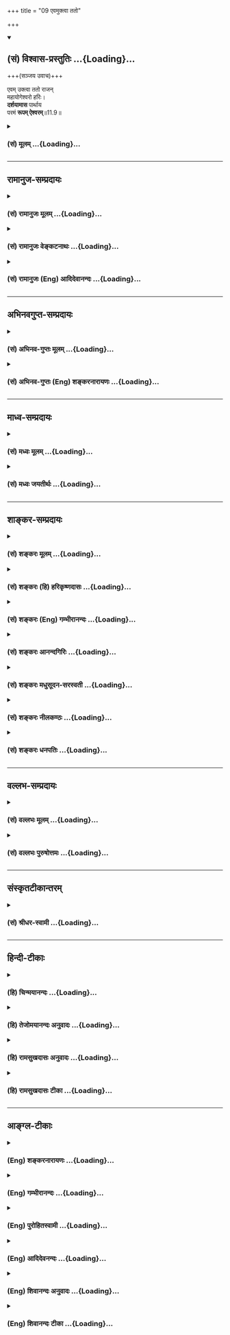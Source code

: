 +++
title = "09 एवमुक्त्वा ततो"

+++
<div class="js_include" newlevelforh1="2" title="(सं) विश्वास-प्रस्तुतिः" unfilled url="/purANam_vaiShNavam/mahAbhAratam/06-bhIShma-parva/03-bhagavad-gItA-parva/saMskRtam/vishvAsa-prastutiH/11_vishva-rUpa-darshana/09_evamuktvA_tato.md">
<details open><summary><h2>(सं) विश्वास-प्रस्तुतिः ...{Loading}...</h2></summary>

+++(सञ्जय उवाच)+++

एवम् उक्त्वा ततो राजन्  
महायोगेश्वरो हरिः।  
**दर्शयामास** पार्थाय  
परमं **रूपम् ऐश्वरम्**॥11.9॥
</details>
</div>
<div class="js_include collapsed" newlevelforh1="3" title="(सं) मूलम्" unfilled url="/purANam_vaiShNavam/mahAbhAratam/06-bhIShma-parva/03-bhagavad-gItA-parva/saMskRtam/mUlam/11_vishva-rUpa-darshana/09_evamuktvA_tato.md">
<details><summary><h3>(सं) मूलम् ...{Loading}...</h3></summary>

सञ्जय उवाच  
एवमुक्त्वा ततो राजन्महायोगेश्वरो हरिः।  
दर्शयामास पार्थाय परमं रूपमैश्वरम्।।11.9।।
</details>
</div>


_________________
## रामानुज-सम्प्रदायः
<div class="js_include collapsed" newlevelforh1="3" title="(सं) रामानुजः मूलम्" unfilled url="/purANam_vaiShNavam/mahAbhAratam/06-bhIShma-parva/03-bhagavad-gItA-parva/saMskRtam/rAmAnujaH/mUlam/11_vishva-rUpa-darshana/09_evamuktvA_tato.md">
<details><summary><h3>(सं) रामानुजः मूलम् ...{Loading}...</h3></summary>

।।11.9।। संजय उवाच -- **एवम् उक्त्वा** सारथ्ये अवस्थितः पार्थमातुलजो
**महायोगेश्वरो हरिः** महाश्चर्य योगानाम् ईश्वरः परब्रह्मभूतो नारायणः
**परमम् ऐश्वरं** स्वासाधारणं **रूपं पार्थाय** पितृष्वसुः पृथायाः पुत्राय
**दर्शयामास** तद् विविधविचित्रनिखिलजगदाश्रयं विश्वस्य प्रशासितृ च
रूपम्। तत् च ईदृशम् --

</details>
</div>
<div class="js_include collapsed" newlevelforh1="3" title="(सं) रामानुजः वेङ्कटनाथः" unfilled url="/purANam_vaiShNavam/mahAbhAratam/06-bhIShma-parva/03-bhagavad-gItA-parva/saMskRtam/rAmAnujaH/venkaTanAthaH/11_vishva-rUpa-darshana/09_evamuktvA_tato.md">
<details><summary><h3>(सं) रामानुजः वेङ्कटनाथः ...{Loading}...</h3></summary>

  
  
।।11.9।। महायोगेश्वरो हरिः इत्यनयोस्तिरस्कारकं पूर्वप्रतिपन्नं रूपमाह --
सारथ्येऽवस्थितः पार्थमातुलज इति। एतेन
दिव्यरूपप्रकाशनहेतुभूतवात्सल्यादिसूचनं च। महत्त्वेन
विशेषणादाश्चर्यत्वम्। महच्छब्दस्य च योगेश्वरविशेषणत्वादपि
योगविशेषत्वमत्रोचितमित्यभिप्रायेणाहमहाश्चर्ययोगानामिति।
अन्येष्वप्याश्चर्ययोगस्य तदधीनत्वमीश्वरशब्देन विवक्षितम्। महायोगेश्वरो
हरिः इति पदद्वयाभिप्रेतं सामान्यविशेषवाक्यार्थं दर्शयतिपरब्रह्मभूतो
नारायण इति। पश्य मे योगमैश्वरं \[11।8\]परमं रूपमैश्वरम्
इत्यनयोरदूरविप्रकर्षेण घटनादैकार्थ्यम्। ऐश्वरं रूपं दर्शयामास इत्युक्ते
स्वेतरस्य कस्यचिद्रूपमिति धीः स्यादिति तद्व्युदासायोक्तंस्वासाधारणमिति।
रूपशब्दस्यात्रापि सानुबन्धस्वरूपपरतया तदभिव्यञ्जकविग्रहपरतया
स्वरूपादिसमस्तासाधारणाकारमात्रपरतया वा निर्वाहो ग्राह्यः। अत्र
पार्थशब्देन स्वस्वरूपप्रदर्शनार्थः प्रीतिहेतुः सम्बन्धोऽभिप्रेत इति
प्रदर्शनायाहपितृष्वसुः पृथायाः पुत्रायेति। परममैश्वरं रूपमित्युक्तं
विवृणोति -- तद्विविधेति। निखिलजगदाश्रयत्वं स्वरूपतो विग्रहद्वारा च।
यद्वाअनेक -- \[11।10\] इत्यादेरुत्थानप्रदर्शनमिदम्। तत एव हितच्चेदृशम्
इति संहितम्। इहैकस्थम् \[11।7\] इत्यादिभिः सिद्धोऽयमर्थः।
प्रशासितृशब्देनाधिष्ठातृत्वं विवक्षितम्।  
  

</details>
</div>
<div class="js_include collapsed" newlevelforh1="3" title="(सं) रामानुजः (Eng) आदिदेवानन्दः" unfilled url="/purANam_vaiShNavam/mahAbhAratam/06-bhIShma-parva/03-bhagavad-gItA-parva/saMskRtam/rAmAnujaH/english/AdidevAnandaH/11_vishva-rUpa-darshana/09_evamuktvA_tato.md">
<details><summary><h3>(सं) रामानुजः (Eng) आदिदेवानन्दः ...{Loading}...</h3></summary>

11.9 Sanjaya said Having thus spoken, Sri Krsna, who is the great Lord
of Yoga, namely, the Lord of supremely wonderful attributes - Sri Krsna
who is Narayana, the Supreme Brahman now incarnated as the son of
Arjuna's maternal uncle and seated as a charioteer in his chariot -
showed Arjuna, the son of Pritha His paternal aunt, that Lordly form
uniely His own, which is the ground of the entire universe, which is
manifold and wonderful, and which rules over everything. And that form
was like this:

</details>
</div>


_________________
## अभिनवगुप्त-सम्प्रदायः
<div class="js_include collapsed" newlevelforh1="3" title="(सं) अभिनव-गुप्तः मूलम्" unfilled url="/purANam_vaiShNavam/mahAbhAratam/06-bhIShma-parva/03-bhagavad-gItA-parva/saMskRtam/abhinava-guptaH/mUlam/11_vishva-rUpa-darshana/09_evamuktvA_tato.md">
<details><summary><h3>(सं) अभिनव-गुप्तः मूलम् ...{Loading}...</h3></summary>

।।11.9।। No commentary.  
  

</details>
</div>
<div class="js_include collapsed" newlevelforh1="3" title="(सं) अभिनव-गुप्तः (Eng) शङ्करनारायणः" unfilled url="/purANam_vaiShNavam/mahAbhAratam/06-bhIShma-parva/03-bhagavad-gItA-parva/saMskRtam/abhinava-guptaH/english/shankaranArAyaNaH/11_vishva-rUpa-darshana/09_evamuktvA_tato.md">
<details><summary><h3>(सं) अभिनव-गुप्तः (Eng) शङ्करनारायणः ...{Loading}...</h3></summary>

11.9 Sri Abhinavagupta did not comment upon this sloka.

</details>
</div>


_________________
## माध्व-सम्प्रदायः
<div class="js_include collapsed" newlevelforh1="3" title="(सं) मध्वः मूलम्" unfilled url="/purANam_vaiShNavam/mahAbhAratam/06-bhIShma-parva/03-bhagavad-gItA-parva/saMskRtam/madhvaH/mUlam/11_vishva-rUpa-darshana/09_evamuktvA_tato.md">
<details><summary><h3>(सं) मध्वः मूलम् ...{Loading}...</h3></summary>

।।11.9 -- 11.10।। हरिः सर्वयज्ञभागहारित्वात्। इडोपहूतं गेहेषु हरे भागं
क्रतुष्वहम्। वर्णो मे हरितः श्रेष्ठस्तस्माद्धरिरिति स्मृतः इति हि
मोक्षधर्मे ()।

</details>
</div>
<div class="js_include collapsed" newlevelforh1="3" title="(सं) मध्वः जयतीर्थः" unfilled url="/purANam_vaiShNavam/mahAbhAratam/06-bhIShma-parva/03-bhagavad-gItA-parva/saMskRtam/madhvaH/jayatIrthaH/11_vishva-rUpa-darshana/09_evamuktvA_tato.md">
<details><summary><h3>(सं) मध्वः जयतीर्थः ...{Loading}...</h3></summary>

।।11.9 -- 11.10।। महायोगेश्वरो हरिः इत्यत्र हरिशब्दस्य
प्रकृतोपयुक्तमर्थमाह -- **हरिरि**ति। गेहेषु इष्टिगृहेषु।
हरतेरिकारप्रत्ययः। श्रेष्ठोऽप्राकृतः। अप्राकृतविग्रहस्य
साकारस्यैवानन्तपूजास्थानेषु स्वरूपेणैव युगपत्सन्निधाने किं वक्तव्यं
महायोगेश्वरत्वं इति।

</details>
</div>


_________________
## शाङ्कर-सम्प्रदायः
<div class="js_include collapsed" newlevelforh1="3" title="(सं) शङ्करः मूलम्" unfilled url="/purANam_vaiShNavam/mahAbhAratam/06-bhIShma-parva/03-bhagavad-gItA-parva/saMskRtam/shankaraH/mUlam/11_vishva-rUpa-darshana/09_evamuktvA_tato.md">
<details><summary><h3>(सं) शङ्करः मूलम् ...{Loading}...</h3></summary>

।।11.9।। --,**एवं** यथोक्तप्रकारेण **उक्त्वा ततः** अनन्तरं **राजन्**
धृतराष्ट्र; **महायोगेश्वरः** महांश्च असौ योगेश्वरश्च **हरिः** नारायणः
**दर्शयामास** दर्शितवान् **पार्थाय** पृथासुताय **परमं रूपं** विश्वरूपम्
**ऐश्वरम्**।।

</details>
</div>
<div class="js_include collapsed" newlevelforh1="3" title="(सं) शङ्करः (हि) हरिकृष्णदासः" unfilled url="/purANam_vaiShNavam/mahAbhAratam/06-bhIShma-parva/03-bhagavad-gItA-parva/saMskRtam/shankaraH/hindI/harikRShNadAsaH/11_vishva-rUpa-darshana/09_evamuktvA_tato.md">
<details><summary><h3>(सं) शङ्करः (हि) हरिकृष्णदासः ...{Loading}...</h3></summary>

।।11.9।। संजय बोला -- हे राजा धृतराष्ठ्र इस प्रकार कहनेके अनन्तर
महायोगेश्वर श्रीहरिने यानी जो अति महान् और योगेश्वर भी हैं उन नारायणने
पृथापुत्र अर्जुनको अपना ईश्वरीय परम रूप -- विराट्स्वरूप दिखलाया।

</details>
</div>
<div class="js_include collapsed" newlevelforh1="3" title="(सं) शङ्करः (Eng) गम्भीरानन्दः" unfilled url="/purANam_vaiShNavam/mahAbhAratam/06-bhIShma-parva/03-bhagavad-gItA-parva/saMskRtam/shankaraH/english/gambhIrAnandaH/11_vishva-rUpa-darshana/09_evamuktvA_tato.md">
<details><summary><h3>(सं) शङ्करः (Eng) गम्भीरानन्दः ...{Loading}...</h3></summary>

11.9 Rajan, O King, Dhrtarastra; uktva, having spoken evam, thus, in the
manner stated above; tatah, thereafter; harih, Hari, Narayana;
maha-yogeswarah, the great Master of Yoga-who is great (mahan) and also
the master (isvara) of Yoga; darasyamasa showed; parthaya, to the son of
Prtha; the paramam, supreme; aisvaram, divine; rupam, form, the Cosmic
form:

</details>
</div>
<div class="js_include collapsed" newlevelforh1="3" title="(सं) शङ्करः आनन्दगिरिः" unfilled url="/purANam_vaiShNavam/mahAbhAratam/06-bhIShma-parva/03-bhagavad-gItA-parva/saMskRtam/shankaraH/AnandagiriH/11_vishva-rUpa-darshana/09_evamuktvA_tato.md">
<details><summary><h3>(सं) शङ्करः आनन्दगिरिः ...{Loading}...</h3></summary>

।।11.9।। इमं वृत्तान्तं धृतराष्ट्राय संजयो निवेदितवानित्याह -- **संजय
इति।** मदीयं विश्वरूपाख्यं रूपं न प्राकृतेन चक्षुषा निरीक्षितुं क्षमं
किंतु दिव्येनेत्यादि यथोक्तप्रकारः। अनन्तरं दिव्यचक्षुषः प्रदानादिति
शेषः। हरत्यविद्यां सकार्यामिति हरिः। यदीश्वरस्य मायोपहितस्य
परममुत्कृष्टं रूपं तद्दर्शयांबभूवेत्याह -- **परममिति।**

</details>
</div>
<div class="js_include collapsed" newlevelforh1="3" title="(सं) शङ्करः मधुसूदन-सरस्वती" unfilled url="/purANam_vaiShNavam/mahAbhAratam/06-bhIShma-parva/03-bhagavad-gItA-parva/saMskRtam/shankaraH/madhusUdana-sarasvatI/11_vishva-rUpa-darshana/09_evamuktvA_tato.md">
<details><summary><h3>(सं) शङ्करः मधुसूदन-सरस्वती ...{Loading}...</h3></summary>

।।11.9।। भगवानर्जुनाय दिव्यं रूपं दर्शितवान् स च तद्दृष्ट्वा
विस्मयाविष्टो भगवन्तं विज्ञापितवानितीमं वृत्तान्तमेवमुक्त्वेत्यादिभिः
षड्भिः श्लोकैर्धृतराष्ट्रं प्रति संजय उवाच -- एवमिति। एवं नतु मां शक्यसे
द्रष्टुमनेन चक्षुषाऽतो दिव्यं ददामि ते चक्षुरित्युक्त्वा ततो
दिव्यचक्षुःप्रदानादनन्तरं हे राजन् धृतराष्ट्र; स्थिरो भव श्रवणाय।
महान्सर्वोत्कृष्टश्चासौ योगेश्वरश्चेति महायोगेश्वरो हरिभक्तानां
सर्वक्लेशापहारी भगवान् दर्शनायोग्यमपि दर्शयामास पार्थाय एकान्तभक्ताय
परमं दिव्यं रूपमैश्वरम्।

</details>
</div>
<div class="js_include collapsed" newlevelforh1="3" title="(सं) शङ्करः नीलकण्ठः" unfilled url="/purANam_vaiShNavam/mahAbhAratam/06-bhIShma-parva/03-bhagavad-gItA-parva/saMskRtam/shankaraH/nIlakaNThaH/11_vishva-rUpa-darshana/09_evamuktvA_tato.md">
<details><summary><h3>(सं) शङ्करः नीलकण्ठः ...{Loading}...</h3></summary>

।।11.9।। एवमुक्त्वा भगवानर्जुनाय दिव्यं रूपं दर्शितवान्; सच दृष्ट्वा
विस्मयाविष्टो भगवन्तं,विज्ञापितवानितीमं वृत्तान्तमेवमुक्त्वेत्यादिषड्भिः
श्लोकैर्धृतराष्ट्रं प्रति संजय उवाच -- **एवमुक्त्वेत्यादि।** ततः
दिव्यचक्षुःप्रदानानन्तरम्। राजन् हे धृतराष्ट्र; महांश्चासौ
योगेश्वरश्चेति विग्रहः। महतो योगस्य वा ईश्वरः। परमं दिव्यं रूपं ऐश्वरं
मायाविसंबन्धि नतु मायातीतं दर्शयामास।

</details>
</div>
<div class="js_include collapsed" newlevelforh1="3" title="(सं) शङ्करः धनपतिः" unfilled url="/purANam_vaiShNavam/mahAbhAratam/06-bhIShma-parva/03-bhagavad-gItA-parva/saMskRtam/shankaraH/dhanapatiH/11_vishva-rUpa-darshana/09_evamuktvA_tato.md">
<details><summary><h3>(सं) शङ्करः धनपतिः ...{Loading}...</h3></summary>

।।11.9।। एतादृशो भगवतो वासुदेवस्य महिमार्जुनपक्षपातश्चेति सूचयन्
धृतराष्ट्रं प्रति संजय उवाच। एवं यथोक्तेन प्रकारेणोक्त्वा ततोऽनन्तरं
महांश्चासौ योगेश्वरो हरिः पार्थाय परमप्रेमास्पदाय परममैश्वररुपं
दर्शयामास। हरिरित्यनेन स्वभक्तानां पार्थानां दुःखहरण उद्यत इत्युक्तम्।
महायोगेश्वर इत्यनेन विश्वरुपप्रदर्शनादिना येनकेनापि प्रकारेण
तद्धरणेऽतिसमर्थ इति सूचितम्। एतादृशकृष्णानुगृहीतैः पाण्जवैस्त्वं संधिं न
कृतवान् न करोष चातो चाजनीतिहीनो नाममात्रेण राजासीति हे राजन्निति
संबोधनेन ध्वनितम्।

</details>
</div>


_________________
## वल्लभ-सम्प्रदायः
<div class="js_include collapsed" newlevelforh1="3" title="(सं) वल्लभः मूलम्" unfilled url="/purANam_vaiShNavam/mahAbhAratam/06-bhIShma-parva/03-bhagavad-gItA-parva/saMskRtam/vallabhaH/mUlam/11_vishva-rUpa-darshana/09_evamuktvA_tato.md">
<details><summary><h3>(सं) वल्लभः मूलम् ...{Loading}...</h3></summary>

।।11.9।। एवं सञ्जय उवाच राजन्निति। एवमुक्त्वा महायोगेश्वरः सर्वसमर्थः
परमं ऐश्वरं रूपं पार्थाय दर्शयामास।

</details>
</div>
<div class="js_include collapsed" newlevelforh1="3" title="(सं) वल्लभः पुरुषोत्तमः" unfilled url="/purANam_vaiShNavam/mahAbhAratam/06-bhIShma-parva/03-bhagavad-gItA-parva/saMskRtam/vallabhaH/puruShottamaH/11_vishva-rUpa-darshana/09_evamuktvA_tato.md">
<details><summary><h3>(सं) वल्लभः पुरुषोत्तमः ...{Loading}...</h3></summary>

  
  
।।11.9।। एवमुक्त्वा अर्जुनाय स्वरूपं दर्शयामास भगवानिति धृतराष्ट्रं प्रति
सञ्जय उवाच -- एवमिति। राजन्याभिमानेन दिव्यदृष्ट्यसुरावेशिभीष्मादिमारणेन
सर्वदुःखनिराकरणार्थं महायोगेश्वरः सर्वकरणसमर्थः सर्वात्मकयोगबलेन
एवमुक्त्वा अलौकिकीं दृष्टिं दत्त्वा पार्थाय स्वाङ्गीकृताय परमं रूपं
पुरुषोत्तमरूपं दर्शयामास। ततस्तद्दर्शनानन्तरं ऐश्वरं रूपं दर्शयामास।  
  

</details>
</div>


_________________
## संस्कृतटीकान्तरम्
<div class="js_include collapsed" newlevelforh1="3" title="(सं) श्रीधर-स्वामी" unfilled url="/purANam_vaiShNavam/mahAbhAratam/06-bhIShma-parva/03-bhagavad-gItA-parva/saMskRtam/shrIdhara-svAmI/11_vishva-rUpa-darshana/09_evamuktvA_tato.md">
<details><summary><h3>(सं) श्रीधर-स्वामी ...{Loading}...</h3></summary>

।।11.9।। एवमुक्त्वा भगवानर्जुनाय रूपं दर्शितवान्। तच्च रूपं
दृष्ट्वार्जुनः श्रीकृष्णं विज्ञापितवानितीममर्थं एवमुक्त्वेत्यादिभिः
ष़ड्भिः श्लोकैर्धृतराष्ट्रं प्रति संजय उवाच **-- एवमिति।** हे राजन्
धृतराष्ट्र; महांश्चासौ योगेश्वरश्च हरिः परममैश्वरं रूपं दर्शितवान्।

</details>
</div>


_________________
## हिन्दी-टीकाः
<div class="js_include collapsed" newlevelforh1="3" title="(हि) चिन्मयानन्दः" unfilled url="/purANam_vaiShNavam/mahAbhAratam/06-bhIShma-parva/03-bhagavad-gItA-parva/hindI/chinmayAnandaH/11_vishva-rUpa-darshana/09_evamuktvA_tato.md">
<details><summary><h3>(हि) चिन्मयानन्दः ...{Loading}...</h3></summary>

।।11.9।। बहुमुखी प्रतिभा के धनी महर्षि व्यासजी ने साहित्य के जिस किसी
पक्ष को स्पर्श किया उसे पूर्णत्व के सर्वोत्कृष्ट शिखर तक उठाये बिना नहीं
छोड़ा। व्यासजी की प्रतिभा का वर्णन कौन कर सकता है उनमें अतुलनीय काव्य
रचना की कल्पनातीत क्षमता; अनुपम गध शैली; विशुद्ध वर्णन; कलात्मक
साहित्यिक रचना; आकृति और विचार दोनों में ही मौलिक नव निर्माण की
सार्मथ्य; ये सब गुण पूर्ण मात्रा में थे। तेजस्वी दार्शनिक; पूर्ण ज्ञानी
और व्यावहारिक ज्ञान में कुशल व्यासजी कभी राजभवनों में तो कभी युद्धभूमि
में दिखाई देते; कभी बद्रीनाथ में तो कभी पुन शान्त एकान्त हिमशिखरों का
मार्ग तय करते विशाल मूर्ति महर्षि व्यास; हिन्दू परम्परा और आर्य संस्कृति
में जो कुछ सर्वश्रेष्ठ है; उस सबके साक्षात् मूर्तरूप थे। ऐसा सर्वगुण
सम्पन्न प्रतिभाशाली पुरुष विश्व के इतिहास में कभी किसी अन्य काल में नहीं
जन्मा होगा; जिसने अपने जीवन काल में व्यासजी के समान इतनी अधिक उपलब्धियां
प्राप्त की हों। भगवान् श्रीकृष्ण ने अर्जुन को संकेत किया कि विश्वरूप में
वह क्या देखने की अपेक्षा रख सकता है तथा विराट् स्वरूप का यह दर्शन उसे
कहां होगा। अब; व्यासजी एक अत्यन्त अल्प से प्रकरण का उल्लेख करते हैं;
जिसमें संजय; दुष्ट कौरवों के अन्ध पिता धृतराष्ट्र के लिए युद्धभूमि के
वृतान्त का वर्णन करता है। साहित्य की दृष्टि से इस श्लोक का प्रयोजन केवल
यह बताना है कि श्रीकृष्ण ने अपने दिये हुए वचनों के अनुसार; वास्तव में;
अर्जुन को अपना विश्वरूप दर्शाया। परन्तु इसके साथ ही; महाभारत के कुशल
रचयिता व्यासजी; हमारे लिए; संजय के मन के भावों को तथा पाण्डवों के प्रति
उसकी सहानुभूति का चित्रण भी करना चाहते हैं। हम पहले ही कह चुके हैं कि
संजय हमारा विशेष संवाददाता है। स्पष्ट है कि उसकी सहानुभूति भगवान् के
मित्र पांडवों के साथ है। उसकी यह प्रवृत्ति निसंशय रूप से यहाँ स्पष्ट
झलकती है; जब वह धृतराष्ट्र को केवल राजन् शब्द से संबोधित करता है जब कि
श्रीकृष्ण को महायोगेश्वर तथा हरि के नाम से। हरण करने वाला हरि कहलाता
है;अर्थात् जो मिथ्या का नाश करके सत्य की स्थापना करने वाला है। संजय के इन
शब्दों के साथ श्रोतृसमुदाय तथा गीता के अध्येतृ वर्ग का ध्यान युद्ध की
भूमि से हटाकर राजप्रासाद की ओर आकर्षित किया जाता है। पाठकों को यह स्मरण
कराने के लिए कि गीता के तत्त्वज्ञान का व्यावहारिक जीनव से घनिष्ठ संबंध
है तथा उसकी जीवन में उपयोगिता भी है; सम्भवत ऐसे दृश्य परिवर्तन की
आवश्यकता है। संजय धृतराष्ट्र को सूचना देता है कि महायोगेश्वर हरि ने
अर्जुन को अपना ईश्वरीय रूप दिखाया। संजय के मन में अभी भी कहीं क्षीण आशा
है कि यह सुनकर कि विश्वविधाता भगवान् श्रीकृष्ण पाण्डवों के साथ हैं;
सम्भवत अन्धराजा अपने पुत्रों की भावी पराजय को देखें; और विवेक से काम
लेकर; विनाशकारी युद्ध को रोक दें। अगले श्लोकों में संजय विश्वरूप में
दर्शनीय वस्तुओं का वर्णन करने का प्रयत्न करता है

</details>
</div>
<div class="js_include collapsed" newlevelforh1="3" title="(हि) तेजोमयानन्दः अनुवादः" unfilled url="/purANam_vaiShNavam/mahAbhAratam/06-bhIShma-parva/03-bhagavad-gItA-parva/hindI/tejomayAnandaH/anuvAdaH/11_vishva-rUpa-darshana/09_evamuktvA_tato.md">
<details><summary><h3>(हि) तेजोमयानन्दः अनुवादः ...{Loading}...</h3></summary>

।।11.9।। संजय ने कहा -- हे राजन् ! महायोगेश्वर हरि ने इस प्रकार कहकर फिर
अर्जुन के लिए परम ऐश्वर्ययुक्त रूप को दर्शाया।।

</details>
</div>
<div class="js_include collapsed" newlevelforh1="3" title="(हि) रामसुखदासः अनुवादः" unfilled url="/purANam_vaiShNavam/mahAbhAratam/06-bhIShma-parva/03-bhagavad-gItA-parva/hindI/rAmasukhadAsaH/anuvAdaH/11_vishva-rUpa-darshana/09_evamuktvA_tato.md">
<details><summary><h3>(हि) रामसुखदासः अनुवादः ...{Loading}...</h3></summary>

।।11.9।। सञ्जय बोले -- हे राजन् ! ऐसा कहकर फिर महायोगेश्वर भगवान्
श्रीकृष्णने अर्जुनको परम ऐश्वर-रूप दिखाया।

</details>
</div>
<div class="js_include collapsed" newlevelforh1="3" title="(हि) रामसुखदासः टीका" unfilled url="/purANam_vaiShNavam/mahAbhAratam/06-bhIShma-parva/03-bhagavad-gItA-parva/hindI/rAmasukhadAsaH/TIkA/11_vishva-rUpa-darshana/09_evamuktvA_tato.md">
<details><summary><h3>(हि) रामसुखदासः टीका ...{Loading}...</h3></summary>

।।11.9।।***व्याख्या--*'एवमुक्त्वा ततो ৷৷. परमं
रूपमैश्वरम्'--**पूर्वश्लोकमें भगवान्ने जो यह कहा था कि 'तू अपने
चर्मचक्षुओंसे मुझे नहीं देख सकता, इसलिये मैं तेरेको दिव्यचक्षु देता हूँ,
जिससे तू मेरे ईश्वर-सम्बन्धी योगको देख' उसीका संकेत यहाँ सञ्जयने
**'एवमुक्त्वा'** पदसे किया है। चौथे श्लोकमें अर्जुनने भगवान्को
**'योगेश्वर'** कहा और यहाँ सञ्जय भगवान्को **'महायोगेश्वर'** कहते हैं।
इसका तात्पर्य है कि भगवान्ने अर्जुनकी प्रार्थनासे बहुत अधिक अपना
विश्वरूप दिखाया। भक्तकी थोड़ी-सी भी वास्तविक रुचि भगवान्की तरफ होनेपर
भगवान् अपनी अपार शक्तिसे उसकी पूर्ति कर देते हैं।  
  
तीसरे श्लोकमें अर्जुनने जिस रूपके लिये **'रूपमैश्वरम्'** कहा, उसी रूपके
लिये यहाँ सञ्जय **'परमं रूपमैश्वरम्'** कहते हैं। इसका तात्पर्य है कि
भगवान्का विश्वरूप बहुत ही विलक्षण है। सम्पूर्ण योगोंके महान् ईश्वर
भगवान् श्रीकृष्णने ऐसा विलक्षण, अलौकिक, अद्भुत विश्वरूप दिखाया, जिसको
धैर्यशाली, जितेन्द्रिय, शूरवीर और भगवान्से प्राप्त दिव्यदृष्टिवाले
अर्जुनको भी दुर्निरीक्ष्य कहना प़ड़ा (11। 17) और भयभीत होना पड़ा (11।
45), तथा भगवान्को भी **'व्यपेतभीः'** कहकर अर्जुनको आश्वासन देना पड़ा
(11। 49)।  
  
***सम्बन्ध--***अब सञ्जय भगवान्के उस परम ऐश्वर-रूपका वर्णन आगेके दो
श्लोकोंमें करते हैं।

</details>
</div>


_________________
## आङ्ग्ल-टीकाः
<div class="js_include collapsed" newlevelforh1="3" title="(Eng) शङ्करनारायणः" unfilled url="/purANam_vaiShNavam/mahAbhAratam/06-bhIShma-parva/03-bhagavad-gItA-parva/english/shankaranArAyaNaH/11_vishva-rUpa-darshana/09_evamuktvA_tato.md">
<details><summary><h3>(Eng) शङ्करनारायणः ...{Loading}...</h3></summary>

11.9. Sanjaya said O king ! Having thus stated, Hari (Krsna), the mighty
Lord of the Yogins, showed to the son of Prtha \[His own\] Supreme
Lordly form;

</details>
</div>
<div class="js_include collapsed" newlevelforh1="3" title="(Eng) गम्भीरानन्दः" unfilled url="/purANam_vaiShNavam/mahAbhAratam/06-bhIShma-parva/03-bhagavad-gItA-parva/english/gambhIrAnandaH/11_vishva-rUpa-darshana/09_evamuktvA_tato.md">
<details><summary><h3>(Eng) गम्भीरानन्दः ...{Loading}...</h3></summary>

11.9 Sanjaya said O King, having spoken thus, thereafter, Hari \[Hari:
destroyer of ignorance along with its conseences.\] (Krsna) the great
Master of Yoga, showed to the son of Prtha the supreme divine form:

</details>
</div>
<div class="js_include collapsed" newlevelforh1="3" title="(Eng) पुरोहितस्वामी" unfilled url="/purANam_vaiShNavam/mahAbhAratam/06-bhIShma-parva/03-bhagavad-gItA-parva/english/purohitasvAmI/11_vishva-rUpa-darshana/09_evamuktvA_tato.md">
<details><summary><h3>(Eng) पुरोहितस्वामी ...{Loading}...</h3></summary>

11.9 Sanjaya continued: "Having thus spoken, O King, the Lord Shri
Krishna, the Almighty Prince of Wisdom, showed to Arjuna the Supreme
Form of the Great God.

</details>
</div>
<div class="js_include collapsed" newlevelforh1="3" title="(Eng) आदिदेवनन्दः" unfilled url="/purANam_vaiShNavam/mahAbhAratam/06-bhIShma-parva/03-bhagavad-gItA-parva/english/AdidevanandaH/11_vishva-rUpa-darshana/09_evamuktvA_tato.md">
<details><summary><h3>(Eng) आदिदेवनन्दः ...{Loading}...</h3></summary>

11.9 Sanjaya said Having spoken, O King, Sri Krsna, the gread Lord of
Yoga, then revealed to Arjuna the supreme Lordly Form.

</details>
</div>
<div class="js_include collapsed" newlevelforh1="3" title="(Eng) शिवानन्दः अनुवादः" unfilled url="/purANam_vaiShNavam/mahAbhAratam/06-bhIShma-parva/03-bhagavad-gItA-parva/english/shivAnandaH/anuvAdaH/11_vishva-rUpa-darshana/09_evamuktvA_tato.md">
<details><summary><h3>(Eng) शिवानन्दः अनुवादः ...{Loading}...</h3></summary>

11.9 Sanjaya said Having thus spoken, O king, the great Lord of Yoga,
hari (Krishna), showed to Arjuna His supreme form as the Lord.

</details>
</div>
<div class="js_include collapsed" newlevelforh1="3" title="(Eng) शिवानन्दः टीका" unfilled url="/purANam_vaiShNavam/mahAbhAratam/06-bhIShma-parva/03-bhagavad-gItA-parva/english/shivAnandaH/TIkA/11_vishva-rUpa-darshana/09_evamuktvA_tato.md">
<details><summary><h3>(Eng) शिवानन्दः टीका ...{Loading}...</h3></summary>

11.9 एवम् thus; उक्त्वा having spoken; ततः then; राजन् O king;
महायोगेश्वरः the great Lord of Yoga; हरिः Hari; दर्शयामास showed;
पार्थाय to Arjuna; परमम् Supreme; रूपम् form; ऐश्वरम्
Sovereign.Commentary King This verse is addressed by Sanjaya to
Dhritarashtra.Supreme Form The Cosmic Form.

</details>
</div>
